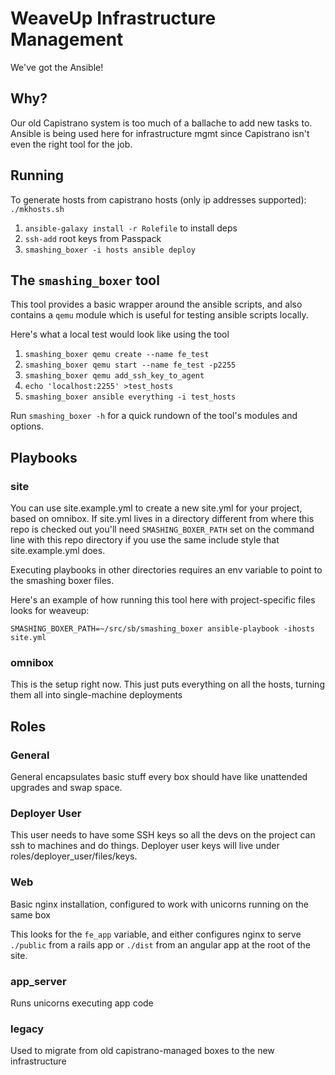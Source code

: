 # WeaveUp Infrastructure Management

We've got the Ansible!

## Why?

Our old Capistrano system is too much of a ballache to add new tasks to.  Ansible is being used here for infrastructure mgmt since Capistrano isn't even the right tool for the job.

## Running

To generate hosts from capistrano hosts (only ip addresses supported): `./mkhosts.sh`

1. `ansible-galaxy install -r Rolefile` to install deps
2. `ssh-add` root keys from Passpack
3. `smashing_boxer -i hosts ansible deploy`

## The `smashing_boxer` tool

This tool provides a basic wrapper around the ansible scripts, and also contains a `qemu` module which is useful for testing ansible scripts locally.

Here's what a local test would look like using the tool

1. `smashing_boxer qemu create --name fe_test`
2. `smashing_boxer qemu start --name fe_test -p2255`
3. `smashing_boxer qemu add_ssh_key_to_agent`
4. `echo 'localhost:2255' >test_hosts`
5. `smashing_boxer ansible everything -i test_hosts`
 
Run `smashing_boxer -h` for a quick rundown of the tool's modules and options.

## Playbooks

### site

You can use site.example.yml to create a new site.yml for your project, based on omnibox. If site.yml lives in a directory different from where this repo is checked out you'll need `SMASHING_BOXER_PATH` set on the command line with this repo directory if you use the same include style that site.example.yml does.

Executing playbooks in other directories requires an env variable to point to the smashing boxer files.

Here's an example of how running this tool here with project-specific files looks for weaveup:

`SMASHING_BOXER_PATH=~/src/sb/smashing_boxer ansible-playbook -ihosts site.yml`

### omnibox

This is the setup right now.  This just puts everything on all the hosts, turning them all into single-machine deployments

## Roles

### General

General encapsulates basic stuff every box should have like unattended upgrades and swap space.

### Deployer User

This user needs to have some SSH keys so all the devs on the project can ssh to machines and do things.  Deployer user keys will live under roles/deployer\_user/files/keys.

### Web

Basic nginx installation, configured to work with unicorns running on the same box

This looks for the `fe_app` variable, and either configures nginx to serve `./public` from a rails app or `./dist` from an angular app at the root of the site.

### app\_server

Runs unicorns executing app code

### legacy

Used to migrate from old capistrano-managed boxes to the new infrastructure
